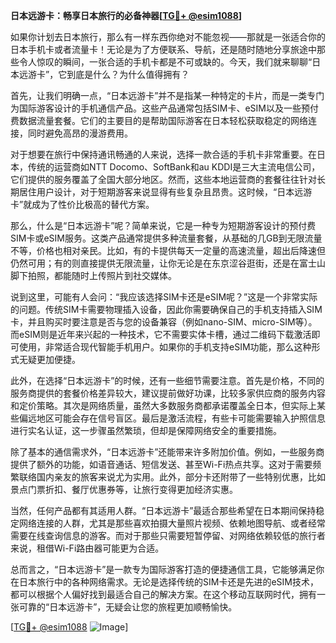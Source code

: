 **日本远游卡：畅享日本旅行的必备神器[[TG💪+ @esim1088](https://t.me/s/esim1088)]**

如果你计划去日本旅行，那么有一样东西你绝对不能忽视——那就是一张适合你的日本手机卡或者流量卡！无论是为了方便联系、导航，还是随时随地分享旅途中那些令人惊叹的瞬间，一张合适的手机卡都是不可或缺的。今天，我们就来聊聊“日本远游卡”，它到底是什么？为什么值得拥有？

首先，让我们明确一点，“日本远游卡”并不是指某一种特定的卡片，而是一类专门为国际游客设计的手机通信产品。这些产品通常包括SIM卡、eSIM以及一些预付费数据流量套餐。它们的主要目的是帮助国际游客在日本轻松获取稳定的网络连接，同时避免高昂的漫游费用。

对于想要在旅行中保持通讯畅通的人来说，选择一款合适的手机卡非常重要。在日本，传统的运营商如NTT Docomo、SoftBank和au KDDI是三大主流电信公司，它们提供的服务覆盖了全国大部分地区。然而，这些本地运营商的套餐往往针对长期居住用户设计，对于短期游客来说显得有些复杂且昂贵。这时候，“日本远游卡”就成为了性价比极高的替代方案。

那么，什么是“日本远游卡”呢？简单来说，它是一种专为短期游客设计的预付费SIM卡或eSIM服务。这类产品通常提供多种流量套餐，从基础的几GB到无限流量不等，价格也相对亲民。比如，有的卡提供每天一定量的高速流量，超出后降速但仍然可用；有的则直接提供无限流量，让你无论是在东京涩谷逛街，还是在富士山脚下拍照，都能随时上传照片到社交媒体。

说到这里，可能有人会问：“我应该选择SIM卡还是eSIM呢？”这是一个非常实际的问题。传统SIM卡需要物理插入设备，因此你需要确保自己的手机支持插入SIM卡，并且购买时要注意是否与您的设备兼容（例如nano-SIM、micro-SIM等）。而eSIM则是近年来兴起的一种技术，它不需要实体卡槽，通过二维码下载激活即可使用，非常适合现代智能手机用户。如果你的手机支持eSIM功能，那么这种形式无疑更加便捷。

此外，在选择“日本远游卡”的时候，还有一些细节需要注意。首先是价格，不同的服务商提供的套餐价格差异较大，建议提前做好功课，比较多家供应商的服务内容和定价策略。其次是网络质量，虽然大多数服务商都承诺覆盖全日本，但实际上某些偏远地区可能会存在信号盲区。最后是激活流程，有些卡可能需要输入护照信息进行实名认证，这一步骤虽然繁琐，但却是保障网络安全的重要措施。

除了基本的通信需求外，“日本远游卡”还能带来许多附加价值。例如，一些服务商提供了额外的功能，如语音通话、短信发送、甚至Wi-Fi热点共享。这对于需要频繁联络国内亲友的旅客来说尤为实用。此外，部分卡还附带了一些特别优惠，比如景点门票折扣、餐厅优惠券等，让旅行变得更加经济实惠。

当然，任何产品都有其适用人群。“日本远游卡”最适合那些希望在日本期间保持稳定网络连接的人群，尤其是那些喜欢拍摄大量照片视频、依赖地图导航、或者经常需要在线查询信息的游客。而对于那些只需要短暂停留、对网络依赖较低的旅行者来说，租借Wi-Fi路由器可能更为合适。

总而言之，“日本远游卡”是一款专为国际游客打造的便捷通信工具，它能够满足你在日本旅行中的各种网络需求。无论是选择传统的SIM卡还是先进的eSIM技术，都可以根据个人偏好找到最适合自己的解决方案。在这个移动互联网时代，拥有一张可靠的“日本远游卡”，无疑会让您的旅程更加顺畅愉快。

[[TG💪+ @esim1088](https://t.me/s/esim1088) ![Image](https://i.postimg.cc/4NQfJmqS/Snipaste-2025-05-13-00-14-12.png)]